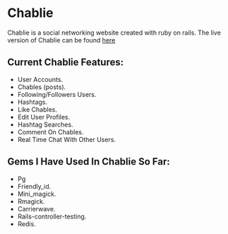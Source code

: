 # **Chablie**

Chablie is a social networking website created with ruby on rails. The live version of Chablie can be found [here](https://chablie.herokuapp.com)


## Current Chablie Features:

+ User Accounts.
+ Chables (posts).
+ Following/Followers Users.
+ Hashtags.
+ Like Chables.
+ Edit User Profiles.
+ Hashtag Searches.
+ Comment On Chables.
+ Real Time Chat With Other Users.

## Gems I Have Used In Chablie So Far:

+ Pg
+ Friendly_id.
+ Mini_magick.
+ Rmagick.
+ Carrierwave.
+ Rails-controller-testing.
+ Redis.
